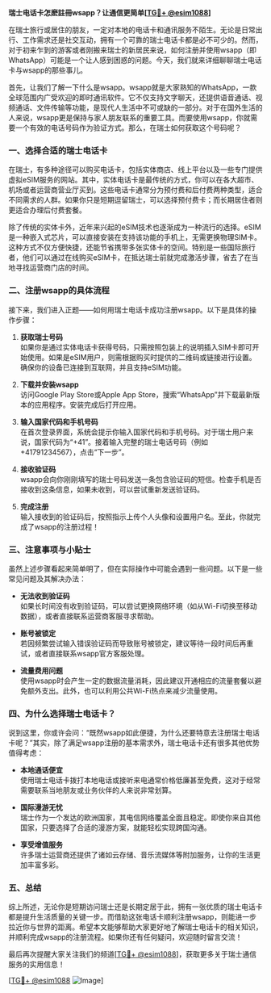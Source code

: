 **瑞士电话卡怎麽註冊wsapp？让通信更简单[[TG💪+ @esim1088](https://t.me/s/esim1088)]**

在瑞士旅行或居住的朋友，一定对本地的电话卡和通讯服务不陌生。无论是日常出行、工作需求还是社交互动，拥有一个可靠的瑞士电话卡都是必不可少的。然而，对于初来乍到的游客或者刚搬来瑞士的新居民来说，如何注册并使用wsapp（即WhatsApp）可能是一个让人感到困惑的问题。今天，我们就来详细聊聊瑞士电话卡与wsapp的那些事儿。

首先，让我们了解一下什么是wsapp。wsapp就是大家熟知的WhatsApp，一款全球范围内广受欢迎的即时通讯软件。它不仅支持文字聊天，还提供语音通话、视频通话、文件传输等功能，是现代人生活中不可或缺的一部分。对于在国外生活的人来说，wsapp更是保持与家人朋友联系的重要工具。而要使用wsapp，你就需要一个有效的电话号码作为验证方式。那么，在瑞士如何获取这个号码呢？

### 一、选择合适的瑞士电话卡

在瑞士，有多种途径可以购买电话卡，包括实体商店、线上平台以及一些专门提供虚拟eSIM服务的网站。其中，实体电话卡是最传统的方式，你可以在各大超市、机场或者运营商营业厅买到。这些电话卡通常分为预付费和后付费两种类型，适合不同需求的人群。如果你只是短期逗留瑞士，可以选择预付费卡；而长期居住者则更适合办理后付费套餐。

除了传统的实体卡外，近年来兴起的eSIM技术也逐渐成为一种流行的选择。eSIM是一种嵌入式芯片，可以直接安装在支持该功能的手机上，无需更换物理SIM卡。这种方式不仅方便快捷，还能节省携带多张实体卡的空间。特别是一些国际旅行者，他们可以通过在线购买eSIM卡，在抵达瑞士前就完成激活步骤，省去了在当地寻找运营商门店的时间。

### 二、注册wsapp的具体流程

接下来，我们进入正题——如何用瑞士电话卡成功注册wsapp。以下是具体的操作步骤：

1. **获取瑞士号码**  
   如果你是通过实体电话卡获得号码，只需按照包装上的说明插入SIM卡即可开始使用。如果是eSIM用户，则需根据购买时提供的二维码或链接进行设置。确保你的设备已连接到互联网，并且支持eSIM功能。

2. **下载并安装wsapp**  
   访问Google Play Store或Apple App Store，搜索“WhatsApp”并下载最新版本的应用程序。安装完成后打开应用。

3. **输入国家代码和手机号码**  
   在首次登录界面，系统会提示你输入国家代码和手机号码。对于瑞士用户来说，国家代码为“+41”。接着输入完整的瑞士电话号码（例如+41791234567），点击“下一步”。

4. **接收验证码**  
   wsapp会向你刚刚填写的瑞士号码发送一条包含验证码的短信。检查手机是否接收到这条信息，如果未收到，可以尝试重新发送验证码。

5. **完成注册**  
   输入接收到的验证码后，按照指示上传个人头像和设置用户名。至此，你就完成了wsapp的注册过程！

### 三、注意事项与小贴士

虽然上述步骤看起来简单明了，但在实际操作中可能会遇到一些问题。以下是一些常见问题及其解决办法：

- **无法收到验证码**  
  如果长时间没有收到验证码，可以尝试更换网络环境（如从Wi-Fi切换至移动数据），或者直接联系运营商客服寻求帮助。
  
- **账号被锁定**  
  若因频繁尝试输入错误验证码而导致账号被锁定，建议等待一段时间后再重试，或者直接联系wsapp官方客服处理。

- **流量费用问题**  
  使用wsapp时会产生一定的数据流量消耗，因此建议开通相应的流量套餐以避免额外支出。此外，也可以利用公共Wi-Fi热点来减少流量使用。

### 四、为什么选择瑞士电话卡？

说到这里，你或许会问：“既然wsapp如此便捷，为什么还要特意去注册瑞士电话卡呢？”其实，除了满足wsapp注册的基本需求外，瑞士电话卡还有很多其他优势值得考虑：

- **本地通话便宜**  
  使用瑞士电话卡拨打本地电话或接听来电通常价格低廉甚至免费，这对于经常需要联系当地朋友或业务伙伴的人来说非常划算。

- **国际漫游无忧**  
  瑞士作为一个发达的欧洲国家，其电信网络覆盖全面且稳定。即使你来自其他国家，只要选择了合适的漫游方案，就能轻松实现跨国沟通。

- **享受增值服务**  
  许多瑞士运营商还提供了诸如云存储、音乐流媒体等附加服务，让你的生活更加丰富多彩。

### 五、总结

综上所述，无论你是短期访问瑞士还是长期定居于此，拥有一张优质的瑞士电话卡都是提升生活质量的关键一步。而借助这张电话卡顺利注册wsapp，则能进一步拉近你与世界的距离。希望本文能够帮助大家更好地了解瑞士电话卡的相关知识，并顺利完成wsapp的注册流程。如果你还有任何疑问，欢迎随时留言交流！

最后再次提醒大家关注我们的频道[[TG💪+ @esim1088](https://t.me/s/esim1088)]，获取更多关于瑞士通信服务的实用信息！  

[[TG💪+ @esim1088](https://t.me/s/esim1088) ![Image](https://i.postimg.cc/4NQfJmqS/Snipaste-2025-05-13-00-14-12.png)]